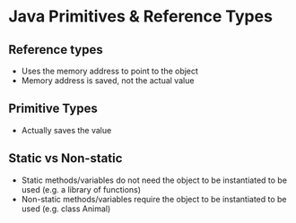 # Java Primitives & Reference Types 

## Reference types 
- Uses the memory address to point to the object 
- Memory address is saved, not the actual value 

## Primitive Types 
- Actually saves the value 

## Static vs Non-static 
- Static methods/variables do not need the object to be instantiated to be used (e.g. a library of functions)
- Non-static methods/variables require the object to be instantiated to be used (e.g. class Animal)


